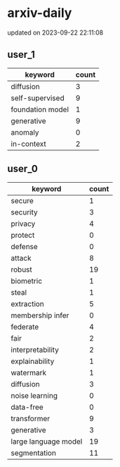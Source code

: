 # arxiv-daily
updated on 2023-09-22 22:11:08
## user_1
| keyword | count |
| - | - |
| diffusion | 3 |
| self-supervised | 9 |
| foundation model | 1 |
| generative | 9 |
| anomaly | 0 |
| in-context | 2 |
## user_0
| keyword | count |
| - | - |
| secure | 1 |
| security | 3 |
| privacy | 4 |
| protect | 0 |
| defense | 0 |
| attack | 8 |
| robust | 19 |
| biometric | 1 |
| steal | 1 |
| extraction | 5 |
| membership infer | 0 |
| federate | 4 |
| fair | 2 |
| interpretability | 2 |
| explainability | 1 |
| watermark | 1 |
| diffusion | 3 |
| noise learning | 0 |
| data-free | 0 |
| transformer | 9 |
| generative | 3 |
| large language model | 19 |
| segmentation | 11 |
